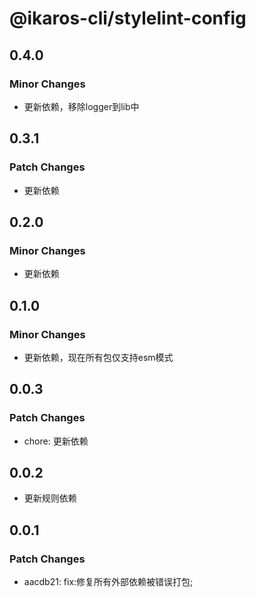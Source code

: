 # @ikaros-cli/stylelint-config

## 0.4.0

### Minor Changes

- 更新依赖，移除logger到lib中

## 0.3.1

### Patch Changes

- 更新依赖

## 0.2.0

### Minor Changes

- 更新依赖

## 0.1.0

### Minor Changes

- 更新依赖，现在所有包仅支持esm模式

## 0.0.3

### Patch Changes

- chore: 更新依赖

## 0.0.2

- 更新规则依赖

## 0.0.1

### Patch Changes

- aacdb21: fix:修复所有外部依赖被错误打包;
